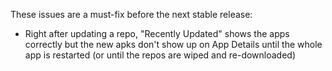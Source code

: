 These issues are a must-fix before the next stable release:

* Right after updating a repo, "Recently Updated" shows the apps correctly but
  the new apks don't show up on App Details until the whole app is restarted
  (or until the repos are wiped and re-downloaded)
